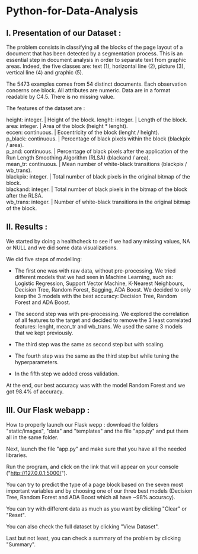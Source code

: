 # Python-for-Data-Analysis

## I. Presentation of our Dataset :

The problem consists in classifying all the blocks of the page layout of a document that has been detected by a segmentation process. This is an essential step in document analysis in order to separate text from graphic areas. Indeed, the five classes are: text (1), horizontal line (2), picture (3), vertical line (4) and graphic (5).

The 5473 examples comes from 54 distinct documents. Each observation concerns one block. All attributes are numeric. Data are in a format readable by C4.5. There is no missing value.

The features of the dataset are : 

height:   integer.         | Height of the block.
lenght:   integer.     | Length of the block.   
area:     integer.    | Area of the block (height * lenght).    
eccen:    continuous.  | Eccentricity of the block (lenght / height).  
p_black:  continuous.  | Percentage of black pixels within the block (blackpix / area).  
p_and:    continuous.        | Percentage of black pixels after the application of the Run Length Smoothing Algorithm (RLSA) (blackand / area).  
mean_tr:  continuous.      | Mean number of white-black transitions (blackpix / wb_trans).  
blackpix: integer.    | Total number of black pixels in the original bitmap of the block.  
blackand: integer.        | Total number of black pixels in the bitmap of the block after the RLSA.  
wb_trans: integer.          | Number of white-black transitions in the original bitmap of the block.  


## II. Results :

We started by doing a healthcheck to see if we had any missing values, NA or NULL and we did some data visualizations. 

We did five steps of modelling: 

- The first one was with raw data, without pre-processing. We tried different models that we had seen in Machine Learning, such as: Logistic Regression, Support Vector Machine, K-Nearest Neighbours, Decision Tree, Random Forest, Bagging, ADA Boost. We decided to only keep the 3 models with the best accuracy: Decision Tree, Random Forest and ADA Boost.

- The second step was with pre-processing. We explored the correlation of all features to the target and decided to remove the 3 least correlated features: lenght, mean_tr and wb_trans. We used the same 3 models that we kept previously. 

- The third step was the same as second step but with scaling.

- The fourth step was the same as the third step but while tuning the hyperparameters. 

- In the fifth step we added cross validation. 


At the end, our best accuracy was with the model Random Forest and we got 98.4% of accuracy. 

## III. Our Flask webapp :

How to properly launch our Flask wepp : download the folders "static/images", "data" and "templates" and the file "app.py" and put them all in the same folder.

Next, launch the file "app.py" and make sure that you have all the needed libraries.

Run the program, and click on the link that will appear on your console ("http://127.0.0.1:5000/").

You can try to predict the type of a page block based on the seven most important variables and by choosing one of our three best models (Decision Tree, Random Forest and ADA Boost which all have ~98% accuracy).

You can try with different data as much as you want by clicking "Clear" or "Reset".

You can also check the full dataset by clicking "View Dataset".

Last but not least, you can check a summary of the problem by clicking "Summary".
